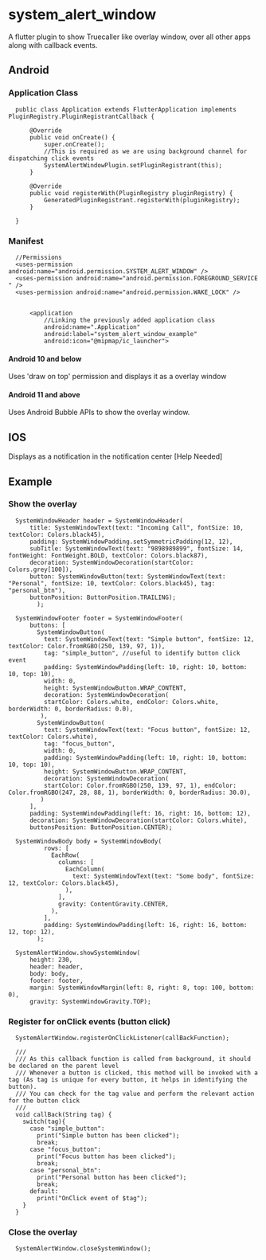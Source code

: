 # system_alert_window

A flutter plugin to show Truecaller like overlay window, over all other apps along with callback events.

## Android

### Application Class

      public class Application extends FlutterApplication implements PluginRegistry.PluginRegistrantCallback {

          @Override
          public void onCreate() {
              super.onCreate();
              //This is required as we are using background channel for dispatching click events
              SystemAlertWindowPlugin.setPluginRegistrant(this);
          }

          @Override
          public void registerWith(PluginRegistry pluginRegistry) {
              GeneratedPluginRegistrant.registerWith(pluginRegistry);
          }

      }

### Manifest

      //Permissions
      <uses-permission android:name="android.permission.SYSTEM_ALERT_WINDOW" />
      <uses-permission android:name="android.permission.FOREGROUND_SERVICE " />
      <uses-permission android:name="android.permission.WAKE_LOCK" />


          <application
              //Linking the previously added application class
              android:name=".Application"
              android:label="system_alert_window_example"
              android:icon="@mipmap/ic_launcher">

#### Android 10 and below

Uses &#x27;draw on top&#x27; permission and displays it as a overlay window

#### Android 11 and above

Uses Android Bubble APIs to show the overlay window.


## IOS

Displays as a notification in the notification center [Help Needed]


## Example

### Show the overlay
          
      SystemWindowHeader header = SystemWindowHeader(
          title: SystemWindowText(text: "Incoming Call", fontSize: 10, textColor: Colors.black45),
          padding: SystemWindowPadding.setSymmetricPadding(12, 12),
          subTitle: SystemWindowText(text: "9898989899", fontSize: 14, fontWeight: FontWeight.BOLD, textColor: Colors.black87),
          decoration: SystemWindowDecoration(startColor: Colors.grey[100]),
          button: SystemWindowButton(text: SystemWindowText(text: "Personal", fontSize: 10, textColor: Colors.black45), tag: "personal_btn"),
          buttonPosition: ButtonPosition.TRAILING);
            );
            
      SystemWindowFooter footer = SystemWindowFooter(
          buttons: [
            SystemWindowButton(
              text: SystemWindowText(text: "Simple button", fontSize: 12, textColor: Color.fromRGBO(250, 139, 97, 1)),
              tag: "simple_button", //useful to identify button click event
              padding: SystemWindowPadding(left: 10, right: 10, bottom: 10, top: 10),
              width: 0,
              height: SystemWindowButton.WRAP_CONTENT,
              decoration: SystemWindowDecoration(
              startColor: Colors.white, endColor: Colors.white, borderWidth: 0, borderRadius: 0.0),
             ),
            SystemWindowButton(
              text: SystemWindowText(text: "Focus button", fontSize: 12, textColor: Colors.white),
              tag: "focus_button",
              width: 0,
              padding: SystemWindowPadding(left: 10, right: 10, bottom: 10, top: 10),
              height: SystemWindowButton.WRAP_CONTENT,
              decoration: SystemWindowDecoration(
              startColor: Color.fromRGBO(250, 139, 97, 1), endColor: Color.fromRGBO(247, 28, 88, 1), borderWidth: 0, borderRadius: 30.0),
             )
          ],
          padding: SystemWindowPadding(left: 16, right: 16, bottom: 12),
          decoration: SystemWindowDecoration(startColor: Colors.white),
          buttonsPosition: ButtonPosition.CENTER);
          
      SystemWindowBody body = SystemWindowBody(
              rows: [
                EachRow(
                  columns: [
                    EachColumn(
                      text: SystemWindowText(text: "Some body", fontSize: 12, textColor: Colors.black45),
                    ),
                  ],
                  gravity: ContentGravity.CENTER,
                ),
              ],
              padding: SystemWindowPadding(left: 16, right: 16, bottom: 12, top: 12),
            );

      SystemAlertWindow.showSystemWindow(
          height: 230,
          header: header,
          body: body,
          footer: footer,
          margin: SystemWindowMargin(left: 8, right: 8, top: 100, bottom: 0),
          gravity: SystemWindowGravity.TOP);
          
### Register for onClick events (button click)

      SystemAlertWindow.registerOnClickListener(callBackFunction);

      ///
      /// As this callback function is called from background, it should be declared on the parent level
      /// Whenever a button is clicked, this method will be invoked with a tag (As tag is unique for every button, it helps in identifying the button).
      /// You can check for the tag value and perform the relevant action for the button click
      ///
      void callBack(String tag) {
        switch(tag){
          case "simple_button":
            print("Simple button has been clicked");
            break;
          case "focus_button":
            print("Focus button has been clicked");
            break;
          case "personal_btn":
            print("Personal button has been clicked");
            break;
          default:
            print("OnClick event of $tag");
        }
      }
          
### Close the overlay

      SystemAlertWindow.closeSystemWindow();